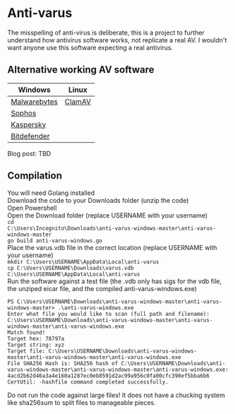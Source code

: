 # Anti-varus

The misspelling of anti-virus is deliberate, this is a project to further understand how antivirus software works, not replicate a real AV. I wouldn't want anyone use this software expecting a real antivirus.

## Alternative working AV software

| Windows                                       | Linux                              |
|-----------------------------------------------|------------------------------------|
| [Malwarebytes](https://www.malwarebytes.com/) | [ClamAV](https://www.clamav.net/)  |
| [Sophos](https://home.sophos.com/en-us)       |                                    |
| [Kaspersky](https://www.kaspersky.co.uk/)     |                                    |
| [Bitdefender](https://www.bitdefender.co.uk/) |                                    |

Blog post: TBD

## Compilation  

You will need Golang installed  
Download the code to your Downloads folder (unzip the code)  
Open Powershell  
Open the Download folder (replace USERNAME with your username)  
<code>cd C:\Users\Incognito\Downloads\anti-varus-windows-master\anti-varus-windows-master</code>  
<code>go build anti-varus-windows.go</code>  
Place the varus.vdb file in the correct location (replace USERNAME with your username)  
<code>mkdir C:\Users\USERNAME\AppData\Local\anti-varus</code>  
<code>cp C:\Users\USERNAME\Downloads\varus.vdb C:\Users\USERNAME\AppData\Local\anti-varus</code>  
Run the software against a test file (the .vdb only has sigs for the vdb file, the unziped eicar file, and the compiled anti-varus-windows.exe)  
```
PS C:\Users\USERNAME\Downloads\anti-varus-windows-master\anti-varus-windows-master> .\anti-varus-windows.exe
Enter what file you would like to scan (full path and filename):  
C:\Users\USERNAME\Downloads\anti-varus-windows-master\anti-varus-windows-master\anti-varus-windows.exe  
Match found!  
Target hex: 78797a  
Target string: xyz
Target file: C:\Users\USERNAME\Downloads\anti-varus-windows-master\anti-varus-windows-master\anti-varus-windows.exe
File SHA256 Hash is: SHA256 hash of C:\Users\USERNAME\Downloads\anti-varus-windows-master\anti-varus-windows-master\anti-varus-windows.exe:
4acd2b62d46a3a4e160a1287ec0eb8591d2ac99a956c0fa00cfc390ef5bba6b6
CertUtil: -hashfile command completed successfully.
```

Do not run the code against large files! It does not have a chucking system like sha256sum to split files to manageable pieces.  
